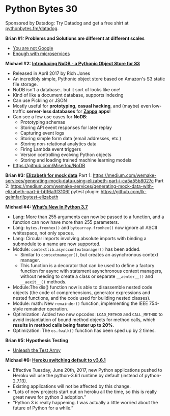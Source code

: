# Python Bytes 30
Sponsored by Datadog: Try Datadog and get a free shirt at [pythonbytes.fm/datadog](https://pythonbytes.fm/datadog).

**Brian #1:** **Problems and Solutions are different at different scales**

- [You are not Google](https://blog.bradfieldcs.com/you-are-not-google-84912cf44afb)
- [Enough with microservices](https://aadrake.com/posts/2017-05-20-enough-with-the-microservices.html)

**Michael #2:** [**Introducing NoDB - a Pythonic Object Store for S3**](https://blog.zappa.io/posts/introducing-nodb-pythonic-data-store-s3)

- Released in April 2017 by Rich Jones
- An incredibly simple, Pythonic object store based on Amazon's S3 static file storage.
- NoDB isn't a database.. but it sort of looks like one!
- Kind of like a document database, supports indexing
- Can use Pickling or JSON
- Mostly useful for **prototyping**, **casual hacking**, and (maybe) even low-traffic **server-less databases** for [**Zappa**](https://github.com/Miserlou/Zappa) **apps**!
- Can see a few use cases for **NoDB**:
  - Prototyping schemas
  - Storing API event responses for later replay
  - Capturing event logs
  - Storing simple form data (email addresses, etc.)
  - Storing non-relational analytics data
  - Firing Lambda event triggers
  - Version controlling evolving Python objects
  - Storing and loading trained machine learning models
- https://github.com/Miserlou/NoDB

**Brian #3:** [**Elizabeth for mock data**](https://github.com/lk-geimfari/elizabeth)
Part 1: https://medium.com/wemake-services/generating-mock-data-using-elizabeth-part-i-ca5a55b8027c
Part 2: https://medium.com/wemake-services/generating-mock-data-with-elizabeth-part-ii-bb16a3f3106f
pytest plugin: https://github.com/lk-geimfari/pytest-elizabeth

**Michael #4:** [**What’s New In Python 3.7**](https://docs.python.org/3.7/whatsnew/3.7.html)

- Lang: More than 255 arguments can now be passed to a function, and a function can now have more than 255 parameters.
- Lang: `bytes.fromhex()` and `bytearray.fromhex()` now ignore all ASCII whitespace, not only spaces.
- Lang: Circular imports involving absolute imports with binding a submodule to a name are now supported.
- Module: `contextlib.asynccontextmanager()` has been added.
  - Similar to `contextmanager()`, but creates an asynchronous context manager.
  - This function is a decorator that can be used to define a factory function for async with statement asynchronous context managers, without needing to create a class or separate `__aenter__()` and `__aexit__()` methods.
- Module:The dis() function now is able to disassemble nested code objects (the code of comprehensions, generator expressions and nested functions, and the code used for building nested classes).
- Module: math: New `remainder()` function, implementing the IEEE 754-style remainder operation.
- Optimization: Added two new opcodes: `LOAD_METHOD` and `CALL_METHOD` to avoid instantiation of bound method objects for method calls, which **results in** **method calls being faster up to 20%**.
- Optimization: The `os.fwalk()` function has been sped up by 2 times.

**Brian #5: Hypothesis Testing**

- [Unleash the Test Army](http://wordaligned.org/articles/unleash-the-test-army)

**Michael #6:** [**Heroku switching default to v3.6.1**](https://www.reddit.com/r/Python/comments/6fvgrf/heroku_switching_default_to_v361/)

- Effective Tuesday, June 20th, 2017, new Python applications pushed to Heroku will use the python-3.6.1 runtime by default (instead of python-2.7.13).
- Existing applications will not be affected by this change.
- “Lots of new projects start out on heroku all the time, so this is really great news for python 3 adoption.”
- “Python 3 is really happening. I was actually a little worried about the future of Python for a while.”

